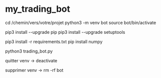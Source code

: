 # my_trading_bot

cd /chemin/vers/votre/projet
python3 -m venv bot
source bot/bin/activate

pip3 install --upgrade pip
pip3 install --upgrade setuptools

pip3 install -r requirements.txt
pip install numpy

python3 trading_bot.py 


quitter venv ->
deactivate

supprimer venv ->
rm -rf bot